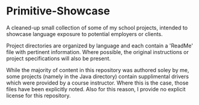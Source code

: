 # Primitive-Showcase

A cleaned-up small collection of some of my school projects, intended to showcase language exposure to potential employers or clients.

Project directories are organized by language and each contain a 'ReadMe' file 
with pertinent information. Where possible, the original instructions or project specifications will also be present. 

While the majority of content in this repository was authored soley by me,
some projects (namely in the Java directory) contain supplimental drivers
which were provided by a course instructor. Where this is the case,
those files have been explicitly noted.  Also for this reason, I provide no
explicit license for this repository.